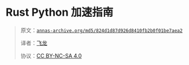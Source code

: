 # Rust Python 加速指南

> 原文：[`annas-archive.org/md5/824d1d87d926d8410fb2b0f01be7aea2`](https://annas-archive.org/md5/824d1d87d926d8410fb2b0f01be7aea2)
> 
> 译者：[飞龙](https://github.com/wizardforcel)
> 
> 协议：[CC BY-NC-SA 4.0](http://creativecommons.org/licenses/by-nc-sa/4.0/)